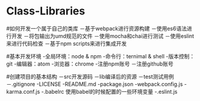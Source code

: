 # Class-Libraries

#如何开发一个属于自己的类库
－基于webpack进行资源构建
－使用es6语法进行开发
－将包输出为umd规范的文件
－使用mocha和chai进行测试
－使用eslint来进行代码检查
－基于npm scripts来进行集成开发

#基本开发环境
-全局环境：node & npm
-命令行：ternimal & shell
-版本控制：git
-编辑器：atom
-浏览器：chrome
-注册npm账号
－注册github账号

#创建项目的基本结构
－src开发源码
－lib编译后的资源
－test测试用例
－.gitignore
-LICENSE
-README.md
-package.json
-webpack.config.js
-karma.conf.js
-.babelrc 使用babel的时候配置的一些环境变量
-.eslint.js
